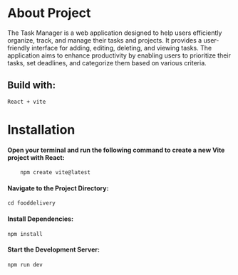 # About Project
The Task Manager is a web application designed to help users efficiently organize, track, and manage their tasks and projects. It provides a user-friendly interface for adding, editing, deleting, and viewing tasks. The application aims to enhance productivity by enabling users to prioritize their tasks, set deadlines, and categorize them based on various criteria.
## Build with:
    React + vite

# Installation
  #### Open your terminal and run the following command to create a new Vite project with React:
        npm create vite@latest
#### Navigate to the Project Directory:
    cd fooddelivery
#### Install Dependencies:
    npm install
#### Start the Development Server:
    npm run dev
